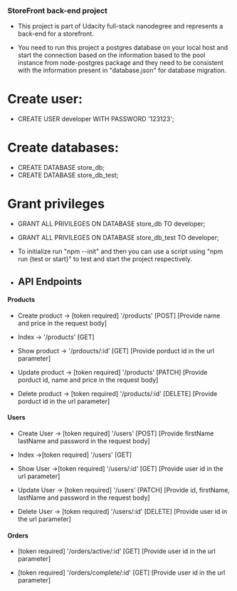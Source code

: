 ### StoreFront back-end project

- This project is part of Udacity full-stack nanodegree and represents a back-end for a storefront.

- You need to run this project a postgres database on your local host and start the connection based on the information based to the pool instance from node-postgres package and they need to be consistent with the information present in "database.json" for database migration.

# Create user:
- CREATE USER developer WITH PASSWORD '123123';

# Create databases:
- CREATE DATABASE store_db;
- CREATE DATABASE store_db_test;

# Grant privileges
- GRANT ALL PRIVILEGES ON DATABASE store_db TO developer;
- GRANT ALL PRIVILEGES ON DATABASE store_db_test TO developer;

- To initialize run "npm --init" and then you can use a script using "npm run {test or start}" to test and start the project respectively.


- ## API Endpoints
#### Products
- Create product -> [token required] '/products' [POST] [Provide name and price in the request body]

- Index -> '/products' [GET]

- Show product -> '/prdoucts/:id' [GET] [Provide porduct id in the url parameter]

- Update product -> [token required] '/products' [PATCH] [Provide porduct id, name and price in the request body]

- Delete product -> [token required] '/products/:id' [DELETE] [Provide porduct id in the url parameter]

#### Users
- Create User -> [token required] '/users' [POST] [Provide firstName lastName and password in the request body]

- Index ->[token required] '/users' [GET]

- Show User ->[token required] '/users/:id' [GET] [Provide user id in the url parameter]

- Update User -> [token required] '/users' [PATCH] [Provide id, firstName, lastName and password in the request body]

- Delete User -> [token required] '/users/:id' [DELETE] [Provide user id in the url parameter]

#### Orders
- [token required]  '/orders/active/:id' [GET] [Provide user id in the url parameter]

- [token required] '/orders/complete/:id' [GET] [Provide user id in the url parameter]
